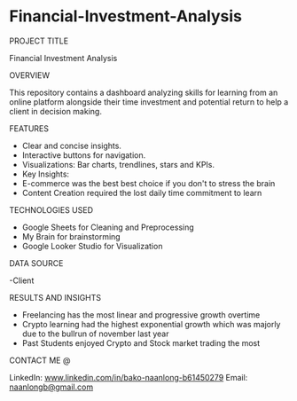 # Financial-Investment-Analysis

PROJECT TITLE

Financial Investment Analysis

OVERVIEW

This repository contains a dashboard analyzing skills for learning from an online platform alongside their time investment and potential return to help a client in decision making. 

FEATURES

- Clear and concise insights.
- Interactive buttons for navigation.
- Visualizations: Bar charts, trendlines, stars and KPIs.
- Key Insights:
- E-commerce was the best best choice if you don't to stress the brain
- Content Creation required the lost daily time commitment to learn

TECHNOLOGIES USED

- Google Sheets for Cleaning and Preprocessing
- My Brain for brainstorming
- Google Looker Studio for Visualization

DATA SOURCE

-Client

RESULTS AND INSIGHTS

- Freelancing has the most linear and progressive growth overtime
- Crypto learning had the highest exponential growth which was majorly due to the bullrun of november last year
- Past Students enjoyed Crypto and Stock market trading the most


CONTACT ME @

LinkedIn: www.linkedin.com/in/bako-naanlong-b61450279
Email: naanlongb@gmail.com
